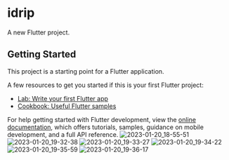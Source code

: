 # idrip

A new Flutter project.

## Getting Started

This project is a starting point for a Flutter application.

A few resources to get you started if this is your first Flutter project:

- [Lab: Write your first Flutter app](https://docs.flutter.dev/get-started/codelab)
- [Cookbook: Useful Flutter samples](https://docs.flutter.dev/cookbook)

For help getting started with Flutter development, view the
[online documentation](https://docs.flutter.dev/), which offers tutorials,
samples, guidance on mobile development, and a full API reference.
![2023-01-20_18-55-51](https://user-images.githubusercontent.com/106871910/213757296-8e539ebe-e7cc-4654-858c-4ed16cfae944.png)
![2023-01-20_19-32-38](https://user-images.githubusercontent.com/106871910/213757326-035338bd-c27c-487f-bfe4-e2edeb1e0e30.png)
![2023-01-20_19-33-27](https://user-images.githubusercontent.com/106871910/213757337-35fe3626-172f-4ebd-9360-99bd8cbfe77b.png)
![2023-01-20_19-34-22](https://user-images.githubusercontent.com/106871910/213757346-a5f6479c-ed74-41c0-8747-f488604e9aab.png)
![2023-01-20_19-35-59](https://user-images.githubusercontent.com/106871910/213757352-d09f3b91-5fc7-49dc-98c4-5e4902f8525b.png)
![2023-01-20_19-36-17](https://user-images.githubusercontent.com/106871910/213757360-1a5e4d7d-aa64-43fe-baa1-bb369f729678.png)
